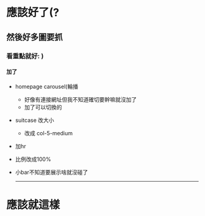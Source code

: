 # 應該好了(?
## 然後好多圖要抓
### 看重點就好: )

#### 加了
- homepage carousel(輪播
  - 好像有連接網址但我不知道確切要幹嘛就沒加了
  - 加了可以切換的
- suitcase 改大小
  - 改成 col-5-medium
- 加hr
- 比例改成100%
- 小bar不知道要展示啥就沒碰了


  <hr>
 # 應該就這樣
